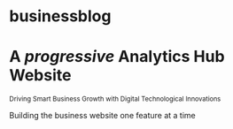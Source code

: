 # businessblog
<h1> A <i>progressive</i> Analytics Hub Website</h1>
<small>Driving Smart Business Growth with Digital Technological Innovations</small>
<p>Building the business website one feature at a time</p>
